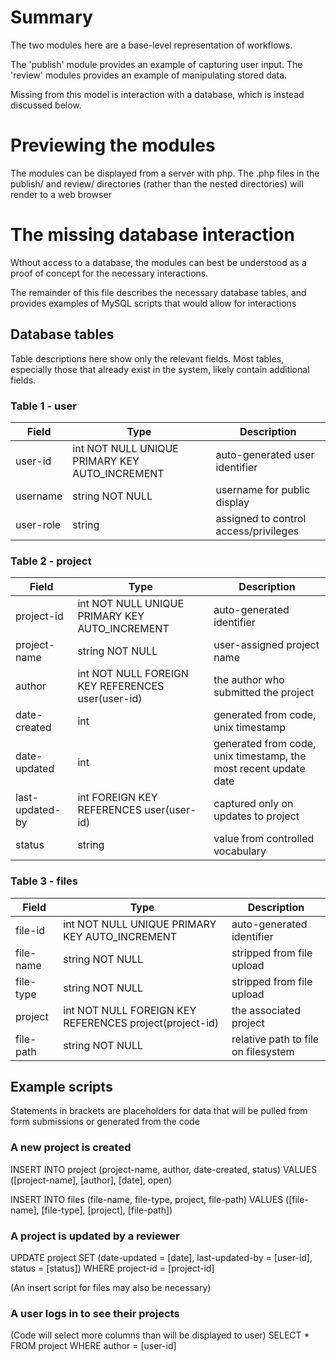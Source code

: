 # Summary

The two modules here are a base-level representation of workflows.

The 'publish' module provides an example of capturing user input. The 'review' modules provides an example of manipulating stored data.

Missing from this model is interaction with a database, which is instead discussed below.

# Previewing the modules

The modules can be displayed from a server with php. The .php files in the publish/ and review/ directories \(rather than the nested directories\) will render to a web browser

# The missing database interaction

Wthout access to a database, the modules can best be understood as a proof of concept for the necessary interactions.

The remainder of this file describes the necessary database tables, and provides examples of MySQL scripts that would allow for interactions

## Database tables
Table descriptions here show only the relevant fields. Most tables, especially those that already exist in the system, likely contain additional fields.

### Table 1 - user

| Field     | Type                                           | Description                           |
|-----------|------------------------------------------------|---------------------------------------|
| user-id   | int NOT NULL UNIQUE PRIMARY KEY AUTO_INCREMENT | auto-generated user identifier        |
| username  | string NOT NULL                                | username for public display           |
| user-role | string                                         | assigned to control access/privileges |

### Table 2 - project
| Field           | Type                                                | Description                                                       |
|-----------------|-----------------------------------------------------|-------------------------------------------------------------------|
| project-id      | int NOT NULL UNIQUE PRIMARY KEY AUTO_INCREMENT      | auto-generated identifier                                         |
| project-name    | string NOT NULL                                     | user-assigned project name                                        |
| author          | int NOT NULL FOREIGN KEY REFERENCES user\(user-id\) | the author who submitted the project                              |
| date-created    | int                                                 | generated from code, unix timestamp                               |
| date-updated    | int                                                 | generated from code, unix timestamp, the most recent update date  |
| last-updated-by | int FOREIGN KEY REFERENCES user\(user-id\)          | captured only on updates to project                               |
| status          | string                                              | value from controlled vocabulary                                  |

### Table 3 - files
| Field     | Type                                                      | Description                         |
|-----------|-----------------------------------------------------------|-------------------------------------|
| file-id   | int NOT NULL UNIQUE PRIMARY KEY AUTO_INCREMENT            | auto-generated identifier           |
| file-name | string NOT NULL                                           | stripped from file upload           |
| file-type | string NOT NULL                                           | stripped from file upload           |
| project   | int NOT NULL FOREIGN KEY REFERENCES project\(project-id\) | the associated project              |
| file-path | string NOT NULL                                           | relative path to file on filesystem |

## Example scripts
Statements in brackets are placeholders for data that will be pulled from form submissions or generated from the code

### A new project is created

INSERT INTO project \(project-name, author, date-created, status\)
VALUES \(\[project-name\], \[author\], \[date\], open\)

INSERT INTO files \(file-name, file-type, project, file-path\)
VALUES \(\[file-name\], \[file-type\], \[project\], \[file-path\]\)

### A project is updated by a reviewer
UPDATE project
SET \(date-updated = \[date\], last-updated-by = \[user-id\], status = \[status\]\)
WHERE project-id = \[project-id\]

\(An insert script for files may also be necessary\)

### A user logs in to see their projects
\(Code will select more columns than will be displayed to user\)
SELECT *
FROM project
WHERE author = \[user-id\]
